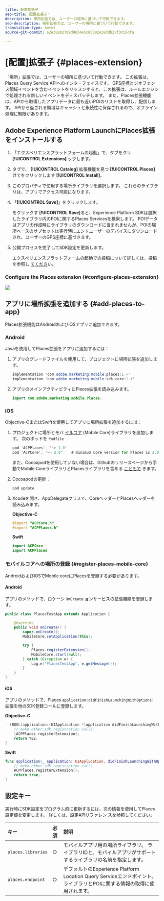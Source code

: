 ```yaml
---
title: 配置拡張子
seo-title: 配置拡張子'
description: 場所拡張では、ユーザーの場所に基づいて行動できます。
seo-description: 場所拡張では、ユーザーの場所に基づいて行動できます。
translation-type: tm+mt
source-git-commit: a2e30282789d9834e5c65502e28ddb25f3c55dfa

---
```



# [配置]拡張子 {#places-extension}

「場所」拡張では、ユーザーの場所に基づいて行動できます。 この拡張は、Places Query Service APIへのインターフェイスです。 GPS座標とジオフェンス領域イベントを含むイベントをリッスンすると、この拡張は、ルールエンジンで処理される新しいイベントをディスパッチします。 また、Places拡張機能は、APIから取得したアプリデータに最も近いPOIのリストを取得し、配信します。 APIから返される領域はキャッシュと永続性に保存されるので、オフライン処理に制限があります。

## Adobe Experience Platform LaunchにPlaces拡張をインストールする

1. 「エクスペリエンスプラットフォームの起動」で、タブをクリ **[!UICONTROL Extensions]** ックします。
1. タブで、 **[!UICONTROL Catalog]** 拡張機能を見つ **[!UICONTROL Places]** けてをクリックします **[!UICONTROL Install]**。
1. このプロパティで使用する場所ライブラリを選択します。 これらのライブラリは、アプリでアクセス可能になります。
1. 「**[!UICONTROL Save]**」をクリックします。

   をクリックす **[!UICONTROL Save]**&#x200B;ると、Experience Platform SDKは選択したライブラリ内のPOIに関するPlaces Servicesを検索します。 POIデータはアプリの作成時にライブラリのダウンロードに含まれませんが、POIの場所ベースのサブセットは実行時にエンドユーザーのデバイスにダウンロードされ、ユーザーのGPS座標に基づきます。

1. 公開プロセスを完了してSDK設定を更新します。

   エクスペリエンスプラットフォームの起動での投稿について詳しくは、投稿を参照し [てくださ](https://docs.adobelaunch.com/launch-reference/publishing)い。

### Configure the Places extension {#configure-places-extension}

![](//help/assets/places-extension.png)

## アプリに場所拡張を追加する {#add-places-to-app}

Places拡張機能はAndroidおよびiOSアプリに追加できます。

### Android

Javaを使用してPlaces拡張をアプリに追加するには：

1. アプリのグレードファイルを使用して、プロジェクトに場所拡張を追加します。

   ```java
   implementation 'com.adobe.marketing.mobile:places:1.+'
   implementation 'com.adobe.marketing.mobile:sdk-core:1.+'
   ```

1. アプリのメインアクティビティにPlaces拡張を読み込みます。

   ```java
   import com.adobe.marketing.mobile.Places;
   ```


### iOS

Objective-CまたはSwiftを使用してアプリに場所拡張を追加するには：

1. プロジェクトに場所とモバ [イルコア](https://aep-sdks.gitbook.io/docs/using-mobile-extensions/mobile-core) (Mobile Core)ライブラリを追加します。 次のポッドを `Podfile`

   ```objective-c
   pod 'ACPPlaces', '~> 1.0'
   pod 'ACPCore', '~> 2.0'    # minimum Core version for Places is 2.0.3
   ```

   また、Cocoapodを使用していない場合は、Githubのリリースページから手動でMobile CoreライブラリとPlacesライブラリを含める [こともで](https://github.com/Adobe-Marketing-Cloud/acp-sdks/releases/) きます。

1. Cocoapodの更新：

   ```objective-c
   pod update
   ```

1. Xcodeを開き、AppDelegateクラスで、CoreヘッダーとPlacesヘッダーを読み込みます。

   **Objective-C**

   ```objective-c
   #import "ACPCore.h"
   #import "ACPPlaces.h"
   ```

   **Swift**

   ```swift
   import ACPCore
   import ACPPlaces
   ```

### モバイルコアへの場所の登録 {#register-places-mobile-core}

AndroidおよびiOSでMobile coreにPlacesを登録する必要があります。

#### Android

アプリのメソッドで、ロケーシ `OnCreate` ョンサービスの拡張機能を登録します。

```java
public class PlacesTestApp extends Application {

    @Override
    public void onCreate() {
        super.onCreate();
        MobileCore.setApplication(this);

        try {
            Places.registerExtension();
            MobileCore.start(null);
        } catch (Exception e) {
            Log.e("PlacesTestApp", e.getMessage());
        }
    }
}
```

#### iOS

アプリのメソッドで、Places `application:didFinishLaunchingWithOptions:` 拡張を他のSDK登録コールに登録します。

**Objective-C**

```objective-c
- (BOOL)application:(UIApplication *)application didFinishLaunchingWithOptions:(NSDictionary *)launchOptions {
    // make other sdk registration calls
    [ACPPlaces registerExtension];    
    return YES;
}
```

**Swift**

```swift
func application(_ application: UIApplication, didFinishLaunchingWithOptions launchOptions: [UIApplication.LaunchOptionsKey: Any]?) -> Bool {
    // make other sdk registration calls
    ACPPlaces.registerExtension();
    return true;
}
```

## 設定キー

実行時にSDK設定をプログラム的に更新するには、次の情報を使用してPlaces設定値を変更します。 詳しくは、設定APIリファレン [スを参照してください](https://aep-sdks.gitbook.io/docs/using-mobile-extensions/mobile-core/configuration/configuration-api-reference)。

| キー | 必須 | 説明 |
| :--- | :--- | :--- |
| `places.libraries` | ○ | モバイルアプリ用の場所ライブラリ。 ライブラリIDと、モバイルアプリがサポートするライブラリの名前を指定します。 |
| `places.endpoint` | ○ | デフォルトのExperience Platform Location Query Serviceエンドポイント。ライブラリとPOIに関する情報の取得に使用されます。 |


